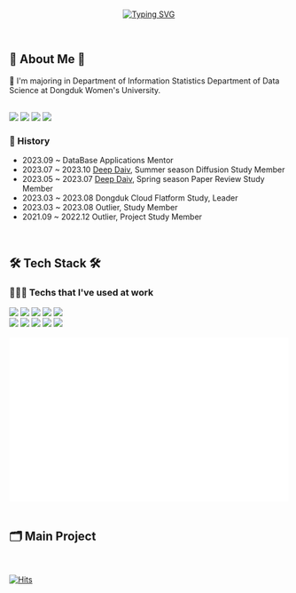 <div align="center">
<br />
  
[![Typing SVG](https://readme-typing-svg.herokuapp.com?font=Oleo+Script&color=9D9ED2&size=35&center=true&vCenter=true&width=404&height=53&lines=%E3%80%80%E3%80%80Hi+there%2C+I'm+YeaBin.+%E3%80%80%E3%80%80)](https://git.io/typing-svg)

<br />
</div>
  

## 🌠 About Me 🌠
🏫 I'm majoring in Department of Information Statistics Department of Data Science at Dongduk Women's University.

<br />
<a href='https://github.com/YeabinLim'><img src="https://img.shields.io/badge/Github-181717?style=flat&logo=Github&logoColor=white"/></a> 
<a href="https://velog.io/@yell0315"><img src="https://img.shields.io/badge/Velog-20C997?style=flat-square&logo=Velog&logoColor=white"/></a> 
<a href="mailto:0315yell@gmail.com"><img src="https://img.shields.io/badge/Gmail-EA4335?style=flat-square&logo=Gmail&logoColor=black"/></a> 
<a href="https://www.notion.so/2eddfc0954de41deae699867818347f2?pvs=4"><img src="https://img.shields.io/badge/Notion-cccccc?style=flat-square&logo=Notion&logoColor=black"/></a>

<br />

### 🍋 History
-  2023.09 ~ DataBase Applications Mentor
-  2023.07 ~ 2023.10 [Deep Daiv](https://deepdaiv.oopy.io/), Summer season Diffusion Study Member
-  2023.05 ~ 2023.07 [Deep Daiv](https://deepdaiv.oopy.io/), Spring season Paper Review Study Member
-  2023.03 ~ 2023.08 Dongduk Cloud Flatform Study, Leader
-  2023.03 ~ 2023.08 Outlier, Study Member
-  2021.09 ~ 2022.12 Outlier, Project Study Member

<br />


## 🛠️ Tech Stack 🛠️
### 👩🏼‍💻 Techs that I've used at work
<div align=left> 
  <img src="https://img.shields.io/badge/Python-3766AB?style=flat-square&logo=Python&logoColor=white"/>
  <img src="https://img.shields.io/badge/MySQL-4479A1?style=flat-square&logo=MySQL&Studio&logoColor=white"/>
  <img src="https://img.shields.io/badge/R-1572B6?style=flat-square&logo=R&Studio&logoColor=white">
  <img src="https://img.shields.io/badge/OpenCV-5C3EE8?style=flat-square&logo=OpenCV&logoColor=white"/>
  <img src="https://img.shields.io/badge/pandas-150458?style=flat-square&logo=pandas&logoColor=white"/>
  
</div>
<div align=left> 
  <img src="https://img.shields.io/badge/Numpy-013243?style=flat-square&logo=Numpy&logoColor=white"/>
  <img src="https://img.shields.io/badge/Keras-D00000?style=flat-square&logo=Keras&logoColor=white"/>
  <img src="https://img.shields.io/badge/TensorFlow-FF6F00?style=flat-square&logo=TensorFlow&logoColor=white"/>
  <img src="https://img.shields.io/badge/PyTorch-EE4C2C?style=flat-square&logo=PyTorch&logoColor=white"/>
  <img src="https://img.shields.io/badge/scikit learn-F7931E?style=flat-square&logo=scikitlearn&logoColor=white"/>
</div>

<br />

<a href="https://github.com/YeabinLim/github-stats">
 <img src="https://raw.githubusercontent.com/YeabinLim/github-stats-transparent/output/generated/languages.svg"/>
</a>

<br />




<br />

## 🗂️ Main Project 
<br />


[![Hits](https://hits.seeyoufarm.com/api/count/incr/badge.svg?url=https%3A%2F%2Fgithub.com%2FYeabinLim&count_bg=%23918FE0&title_bg=%23545454&icon=github.svg&icon_color=%23E7E7E7&title=Views&edge_flat=false)](https://hits.seeyoufarm.com)</div>

<!--
**YeabinLim/YeabinLim** is a ✨ _special_ ✨ repository because its `README.md` (this file) appears on your GitHub profile.

Here are some ideas to get you started:

- 🔭 I’m currently working on ...
- 🌱 I’m currently learning ...
- 👯 I’m looking to collaborate on ...
- 🤔 I’m looking for help with ...
- 💬 Ask me about ...
- 📫 How to reach me: ...
- 😄 Pronouns: ...
- ⚡ Fun fact: ...
-->
</div>
